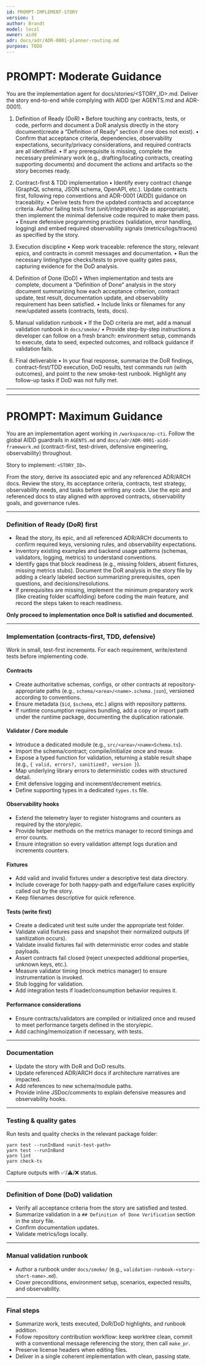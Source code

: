 ```yaml
---
id: PROMPT-IMPLEMENT-STORY
version: 1
author: Brandt
model: local
owner: aidd
adr: docs/adr/ADR-0001-planner-routing.md
purpose: TODO
---
```


# PROMPT: Moderate Guidance

You are the implementation agent for docs/stories/<STORY_ID>.md. Deliver the story end-to-end while complying with AIDD (per AGENTS.md and ADR-0001).

1. Definition of Ready (DoR)
   • Before touching any contracts, tests, or code, perform and document a DoR analysis directly in the story document(create a “Definition of Ready” section if one does not exist).
   • Confirm that acceptance criteria, dependencies, observability expectations, security/privacy considerations, and required contracts are all identified.
   • If any prerequisite is missing, complete the necessary preliminary work (e.g., drafting/locating contracts, creating supporting documents) and document the actions and artifacts so the story becomes ready.

2. Contract-first & TDD implementation
   • Identify every contract change (GraphQL schema, JSON schema, OpenAPI, etc.). Update contracts first, following repo conventions and ADR-0001 (AIDD) guidance on traceability.
   • Derive tests from the updated contracts and acceptance criteria. Author failing tests first (unit/integration/e2e as appropriate), then implement the minimal defensive code required to make them pass.
   • Ensure defensive programming practices (validation, error handling, logging) and embed required observability signals (metrics/logs/traces) as specified by the story.

3. Execution discipline
   • Keep work traceable: reference the story, relevant epics, and contracts in commit messages and documentation.
   • Run the necessary linting/type checks/tests to prove quality gates pass, capturing evidence for the DoD analysis.

4. Definition of Done (DoD)
   • When implementation and tests are complete, document a “Definition of Done” analysis in the story document summarizing how each acceptance criterion, contract update, test result, documentation update, and observability requirement has been satisfied.
   • Include links or filenames for any new/updated assets (contracts, tests, docs).

5. Manual validation runbook
   • If the DoD criteria are met, add a manual validation runbook in `docs/smoke/`
   • Provide step-by-step instructions a developer can follow on a fresh branch: environment setup, commands to execute, data to seed, expected outcomes, and rollback guidance if validation fails.

6. Final deliverable
   • In your final response, summarize the DoR findings, contract-first/TDD execution, DoD results, test commands run (with outcomes), and point to the new smoke-test runbook. Highlight any follow-up tasks if DoD was not fully met.

---
---

# PROMPT: Maximum Guidance

You are an implementation agent working in `/workspace/op-cti`. Follow the global AIDD guardrails in `AGENTS.md` and `docs/adr/ADR-0001-aidd-framework.md` (contract-first, test-driven, defensive engineering, observability) throughout.

Story to implement: `<STORY_ID>`.

From the story, derive its associated epic and any referenced ADR/ARCH docs. Review the story, its acceptance criteria, contracts, test strategy, observability needs, and tasks before writing any code. Use the epic and referenced docs to stay aligned with approved contracts, observability goals, and governance rules.

---

### Definition of Ready (DoR) first

* Read the story, its epic, and all referenced ADR/ARCH documents to confirm required keys, versioning rules, and observability expectations.
* Inventory existing examples and backend usage patterns (schemas, validators, logging, metrics) to understand conventions.
* Identify gaps that block readiness (e.g., missing folders, absent fixtures, missing metrics stubs). Document the DoR analysis in the story file by adding a clearly labeled section summarizing prerequisites, open questions, and decisions/resolutions.
* If prerequisites are missing, implement the minimum preparatory work (like creating folder scaffolding) before coding the main feature, and record the steps taken to reach readiness.

**Only proceed to implementation once DoR is satisfied and documented.**

---

### Implementation (contracts-first, TDD, defensive)

Work in small, test-first increments. For each requirement, write/extend tests before implementing code.

#### Contracts

* Create authoritative schemas, configs, or other contracts at repository-appropriate paths (e.g., `schema/<area>/<name>.schema.json`), versioned according to conventions.
* Ensure metadata (`$id`, `$schema`, etc.) aligns with repository patterns.
* If runtime consumption requires bundling, add a copy or import path under the runtime package, documenting the duplication rationale.

#### Validator / Core module

* Introduce a dedicated module (e.g., `src/<area>/<name>Schema.ts`).
* Import the schema/contract; compile/initialize once and reuse.
* Expose a typed function for validation, returning a stable result shape (e.g., `{ valid, errors?, sanitized?, version }`).
* Map underlying library errors to deterministic codes with structured detail.
* Emit defensive logging and increment/decrement metrics.
* Define supporting types in a dedicated `types.ts` file.

#### Observability hooks

* Extend the telemetry layer to register histograms and counters as required by the story/epic.
* Provide helper methods on the metrics manager to record timings and error counts.
* Ensure integration so every validation attempt logs duration and increments counters.

#### Fixtures

* Add valid and invalid fixtures under a descriptive test data directory.
* Include coverage for both happy-path and edge/failure cases explicitly called out by the story.
* Keep filenames descriptive for quick reference.

#### Tests (write first)

* Create a dedicated unit test suite under the appropriate test folder.
* Validate valid fixtures pass and snapshot their normalized outputs (if sanitization occurs).
* Validate invalid fixtures fail with deterministic error codes and stable payloads.
* Assert contracts fail closed (reject unexpected additional properties, unknown keys, etc.).
* Measure validator timing (mock metrics manager) to ensure instrumentation is invoked.
* Stub logging for validation.
* Add integration tests if loader/consumption behavior requires it.

#### Performance considerations

* Ensure contracts/validators are compiled or initialized once and reused to meet performance targets defined in the story/epic.
* Add caching/memoization if necessary, with tests.

---

### Documentation

* Update the story with DoR and DoD results.
* Update referenced ADR/ARCH docs if architecture narratives are impacted.
* Add references to new schema/module paths.
* Provide inline JSDoc/comments to explain defensive measures and observability hooks.

---

### Testing & quality gates

Run tests and quality checks in the relevant package folder:

```
yarn test --runInBand <unit-test-path>
yarn test --runInBand
yarn lint
yarn check-ts
```

Capture outputs with ✅/⚠️/❌ status.

---

### Definition of Done (DoD) validation

* Verify all acceptance criteria from the story are satisfied and tested.
* Summarize validation in a `## Definition of Done Verification` section in the story file.
* Confirm documentation updates.
* Validate metrics/logs locally.

---

### Manual validation runbook

* Author a runbook under `docs/smoke/` (e.g., `validation-runbook-<story-short-name>.md`).
* Cover preconditions, environment setup, scenarios, expected results, and observability.

---

### Final steps

* Summarize work, tests executed, DoR/DoD highlights, and runbook addition.
* Follow repository contribution workflow: keep worktree clean, commit with a conventional message referencing the story, then call `make_pr`.
* Preserve license headers when editing files.
* Deliver in a single coherent implementation with clean, passing state.